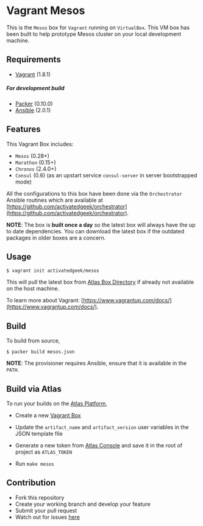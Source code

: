 # Vagrant Mesos

This is the `Mesos` box for `Vagrant` running on `VirtualBox`. This VM box has
been built to help prototype Mesos cluster on your local development machine.

## Requirements

* [Vagrant](https://www.vagrantup.com) (1.8.1)

##### For development build

* [Packer](https://www.packer.io) (0.10.0)
* [Ansible](https://www.ansible.com) (2.0.1)

## Features

This Vagrant Box includes:
* `Mesos` (0.28+)
* `Marathon` (0.15+)
* `Chronos` (2.4.0+)
* `Consul` (0.6) (as an upstart service `consul-server` in server bootstrapped mode)

All the configurations to this box have been done via the `Orchestrator`
Ansible routines which are available at
[https://github.com/activatedgeek/orchestrator](https://github.com/activatedgeek/orchestrator).

**NOTE**: The box is **built once a day** so the latest box will
always have the up to date dependencies. You can download the latest
box if the outdated packages in older boxes are a concern.

## Usage

```
$ vagrant init activatedgeek/mesos
```
This will pull the latest box from [Atlas Box Directory](https://atlas.hashicorp.com/boxes/search)
if already not available on the host machine.

To learn more about Vagrant: [https://www.vagrantup.com/docs/](https://www.vagrantup.com/docs/).

## Build

To build from source,
```
$ packer build mesos.json
```

**NOTE**: The provisioner requires Ansible, ensure that it is available in
the `PATH`.

## Build via Atlas

To run your builds on the [Atlas Platform](https://atlas.hashicorp.com/vagrant),

* Create a new [Vagrant Box](https://atlas.hashicorp.com/boxes/new)

* Update the `artifact_name` and `artifact_version` user variables in the
JSON template file

* Generate a new token from [Atlas Console](https://atlas.hashicorp.com/settings/tokens)
and save it in the root of project as `ATLAS_TOKEN`

* Run `make mesos`

## Contribution

* Fork this repository
* Create your working branch and develop your feature
* Submit your pull request
* Watch out for issues [here](https://github.com/activatedgeek/vagrant-mesos/issues)
